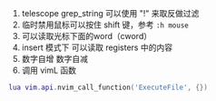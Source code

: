 1. telescope grep_string 可以使用 "!" 来取反做过滤
2. 临时禁用鼠标可以按住 shift 键，参考 `:h mouse`
3. <C-r><C-w>可以读取光标下面的word（cword）
4. insert 模式下 <C-r> 可以读取 registers 中的内容
5. <C-a> 数字自增 <C-x> 数字自减
6. 调用 vimL 函数
```lua
lua vim.api.nvim_call_function('ExecuteFile', {})
```

